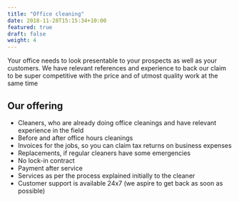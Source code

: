 ```yaml
---
title: "Office cleaning"
date: 2018-11-28T15:15:34+10:00
featured: true
draft: false
weight: 4
---
```


Your office needs to look presentable to your prospects as well as your customers. 
We have relevant references and experience to back our claim to be super competitive with the price and of utmost quality work at the same time

## Our offering
- Cleaners, who are already doing office cleanings and have relevant experience in the field
- Before and after office hours cleanings
- Invoices for the jobs, so you can claim tax returns on business expenses
- Replacements, if regular cleaners have some emergencies
- No lock-in contract
- Payment after service
- Services as per the process explained initially to the cleaner
- Customer support is available 24x7 (we aspire to get back as soon as possible)